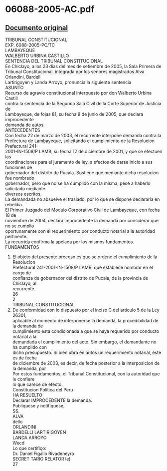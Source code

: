 
06088-2005-AC.pdf
=================
  
[Documento original](https://tc.gob.pe/jurisprudencia/2006/06088-2005-AC.pdf)  
---  
TRIBUNAL CONSTITUCIONAL  
EXP. 6088-2005-PC/TC  
LAMBAYEQUE  
WALBERTO URBINA CASTILLO  
SENTENCIA DEL TRIBUNAL CONSTITUCIONAL  
En Chiclayo, a los 23 dias del mes de setiembre de 2005, la Sala Primera de  
Tribunal Constitucional, integrada por los senores magistrados Alva Orlandini, Bardell  
Lartirigoyen y Landa Arroyo, pronuncia la siguiente sentencia  
ASUNTO  
Recurso de agravio constitucional interpuesto por don Walberto Urbina Castill  
contra la sentencia de la Segunda Sala Civil de la Corte Superior de Justicia de  
Lambayeque, de fojas 81, su fecha 8 de junio de 2005, que declara improcedente  
demanda de autos.  
ANTECEDENTES  
Con fecha 22 de marzo de 2003, el recurrente interpone demanda contra la  
Prefectura de Lambayeque, solicitando el cumplimiento de la Resolucion Prefectural 241-  
2001-IN-1508/P LAMB, su fecha 12 de diciembre de 2001, y que se efectuen las  
coordinaciones para el juramento de ley, a efectos de darse inicio a sus funciones de  
gobernador del distrito de Pucala. Sostiene que mediante dicha resolucion fue nombrado  
gobernador, pero que no se ha cumplido con la misma, pese a haberlo solicitado mediante  
diversos escritos.  
La demandada no absuelve el traslado, por lo que se dispone declararla en rebeldia.  
El Primer Juzgado del Modulo Corporativo Civil de Lambayeque, con fecha 18 de  
noviembre de 2004, declara improcedente la demanda por considerar que no se cumplio  
oportunamente con el requerimiento por conducto notarial a la autoridad pertinente.  
La recurrida confirma la apelada por los mismos fundamentos.  
FUNDAMENTOS  
1. El objeto del presente proceso es que se ordene el cumplimiento de la Resolucion  
Prefectural 241-2001-IN-1508/P LAMB, que establece nombrar en el cargo de  
confianza de gobernador del distrito de Pucala, de la provincia de Chiclayo, al  
recurrente.  
26  
2  
TRIBUNAL CONSTITUCIONAL  
2. De conformidad con lo dispuesto por el inciso C del articulo 5 de la Ley 26301,  
aplicable al momento de interponerse la demanda, la procedibilidad de la demanda de  
cumplimiento esta condicionada a que se haya requerido por conducto notarial a la  
demandada el cumplimiento del acto. Sin embargo, el demandante no ha cumplido con  
dicho presupuesto. Si bien obra en autos un requerimiento notarial, este es de fecha  
de diciembre de 2003, es decir, de fecha posterior a la interposicion de la demanda, por  
Por estos fundamentos, el Tribunal Constitucional, con la autoridad que le confiere  
lo que carece de efecto.  
Constitucion Politica del Peru  
HA RESUELTO  
Declarar IMPROCEDENTE la demanda.  
Publiquese y notifiquese,  
SS.  
ALVA  
dello  
ORLANDINI  
BARDELLI LARTIRIGOYEN  
LANDA ARROYO  
Wecd  
Lo que certifiço:  
Dr. Daniel Figallo Rivadeneyra  
SECRET TARIO RELATOR le)  
27